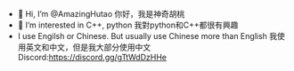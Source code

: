 - 👋 Hi, I’m @AmazingHutao 你好，我是神奇胡桃
- 👀 I’m interested in C++, python 我對python和C++都很有興趣
- I use Engilsh or Chinese. But usually use Chinese more than English 我使用英文和中文，但是我大部分使用中文
Discord:https://discord.gg/gTtWdDzHHe
<!---
AmazingHutao/AmazingHutao is a ✨ special ✨ repository because its `README.md` (this file) appears on your GitHub profile.
You can click the Preview link to take a look at your changes.
--->
